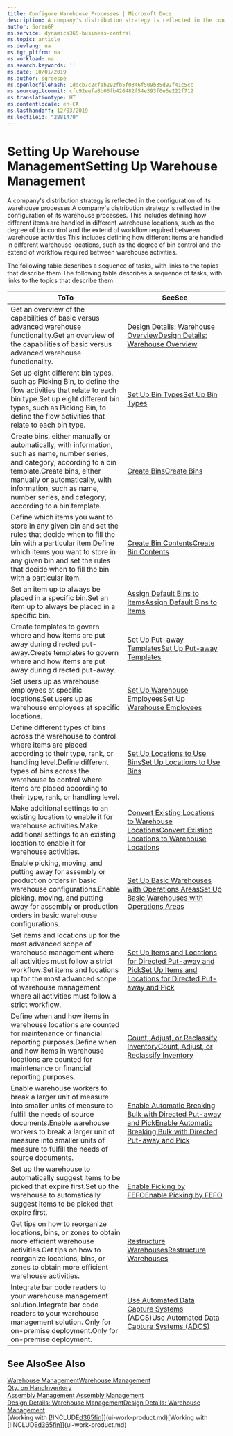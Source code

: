 ```yaml
---
title: Configure Warehouse Processes | Microsoft Docs
description: A company's distribution strategy is reflected in the configuration of its warehouse processes. This includes defining how different items are handled in different warehouse locations, such as the degree of bin control and the extend of workflow required between warehouse activities.
author: SorenGP
ms.service: dynamics365-business-central
ms.topic: article
ms.devlang: na
ms.tgt_pltfrm: na
ms.workload: na
ms.search.keywords: ''
ms.date: 10/01/2019
ms.author: sgroespe
ms.openlocfilehash: 1ddcb7c2cfab292fb5f0346f509b35d92f41c5cc
ms.sourcegitcommit: cfc92eefa8b06fb426482f54e393f0e6e222f712
ms.translationtype: HT
ms.contentlocale: en-CA
ms.lasthandoff: 12/03/2019
ms.locfileid: "2881470"
---
```

# <a name="setting-up-warehouse-management"></a><span data-ttu-id="10f07-104">Setting Up Warehouse Management</span><span class="sxs-lookup"><span data-stu-id="10f07-104">Setting Up Warehouse Management</span></span>
<span data-ttu-id="10f07-105">A company's distribution strategy is reflected in the configuration of its warehouse processes.</span><span class="sxs-lookup"><span data-stu-id="10f07-105">A company's distribution strategy is reflected in the configuration of its warehouse processes.</span></span> <span data-ttu-id="10f07-106">This includes defining how different items are handled in different warehouse locations, such as the degree of bin control and the extend of workflow required between warehouse activities.</span><span class="sxs-lookup"><span data-stu-id="10f07-106">This includes defining how different items are handled in different warehouse locations, such as the degree of bin control and the extend of workflow required between warehouse activities.</span></span>  

 <span data-ttu-id="10f07-107">The following table describes a sequence of tasks, with links to the topics that describe them.</span><span class="sxs-lookup"><span data-stu-id="10f07-107">The following table describes a sequence of tasks, with links to the topics that describe them.</span></span>   

|<span data-ttu-id="10f07-108">**To**</span><span class="sxs-lookup"><span data-stu-id="10f07-108">**To**</span></span>|<span data-ttu-id="10f07-109">**See**</span><span class="sxs-lookup"><span data-stu-id="10f07-109">**See**</span></span>|  
|------------|-------------|  
|<span data-ttu-id="10f07-110">Get an overview of the capabilities of basic versus advanced warehouse functionality.</span><span class="sxs-lookup"><span data-stu-id="10f07-110">Get an overview of the capabilities of basic versus advanced warehouse functionality.</span></span>|[<span data-ttu-id="10f07-111">Design Details: Warehouse Overview</span><span class="sxs-lookup"><span data-stu-id="10f07-111">Design Details: Warehouse Overview</span></span>](design-details-warehouse-overview.md)|  
|<span data-ttu-id="10f07-112">Set up eight different bin types, such as Picking Bin, to define the flow activities that relate to each bin type.</span><span class="sxs-lookup"><span data-stu-id="10f07-112">Set up eight different bin types, such as Picking Bin, to define the flow activities that relate to each bin type.</span></span>|[<span data-ttu-id="10f07-113">Set Up Bin Types</span><span class="sxs-lookup"><span data-stu-id="10f07-113">Set Up Bin Types</span></span>](warehouse-how-to-set-up-bin-types.md)|  
|<span data-ttu-id="10f07-114">Create bins, either manually or automatically, with information, such as name, number series, and category, according to a bin template.</span><span class="sxs-lookup"><span data-stu-id="10f07-114">Create bins, either manually or automatically, with information, such as name, number series, and category, according to a bin template.</span></span>|[<span data-ttu-id="10f07-115">Create Bins</span><span class="sxs-lookup"><span data-stu-id="10f07-115">Create Bins</span></span>](warehouse-how-to-create-individual-bins.md)|  
|<span data-ttu-id="10f07-116">Define which items you want to store in any given bin and set the rules that decide when to fill the bin with a particular item.</span><span class="sxs-lookup"><span data-stu-id="10f07-116">Define which items you want to store in any given bin and set the rules that decide when to fill the bin with a particular item.</span></span>|[<span data-ttu-id="10f07-117">Create Bin Contents</span><span class="sxs-lookup"><span data-stu-id="10f07-117">Create Bin Contents</span></span>](warehouse-how-to-set-up-bin-contents.md)|  
|<span data-ttu-id="10f07-118">Set an item up to always be placed in a specific bin.</span><span class="sxs-lookup"><span data-stu-id="10f07-118">Set an item up to always be placed in a specific bin.</span></span>|[<span data-ttu-id="10f07-119">Assign Default Bins to Items</span><span class="sxs-lookup"><span data-stu-id="10f07-119">Assign Default Bins to Items</span></span>](warehouse-how-to-assign-default-bins-to-items.md)|
|<span data-ttu-id="10f07-120">Create templates to govern where and how items are put away during directed put-away.</span><span class="sxs-lookup"><span data-stu-id="10f07-120">Create templates to govern where and how items are put away during directed put-away.</span></span>|[<span data-ttu-id="10f07-121">Set Up Put-away Templates</span><span class="sxs-lookup"><span data-stu-id="10f07-121">Set Up Put-away Templates</span></span>](warehouse-how-to-set-up-put-away-templates.md)|
|<span data-ttu-id="10f07-122">Set users up as warehouse employees at specific locations.</span><span class="sxs-lookup"><span data-stu-id="10f07-122">Set users up as warehouse employees at specific locations.</span></span>|[<span data-ttu-id="10f07-123">Set Up Warehouse Employees</span><span class="sxs-lookup"><span data-stu-id="10f07-123">Set Up Warehouse Employees</span></span>](warehouse-how-to-set-up-warehouse-employees.md)|
|<span data-ttu-id="10f07-124">Define different types of bins across the warehouse to control where items are placed according to their type, rank, or handling level.</span><span class="sxs-lookup"><span data-stu-id="10f07-124">Define different types of bins across the warehouse to control where items are placed according to their type, rank, or handling level.</span></span>|[<span data-ttu-id="10f07-125">Set Up Locations to Use Bins</span><span class="sxs-lookup"><span data-stu-id="10f07-125">Set Up Locations to Use Bins</span></span>](warehouse-how-to-set-up-locations-to-use-bins.md)|
|<span data-ttu-id="10f07-126">Make additional settings to an existing location to enable it for warehouse activities.</span><span class="sxs-lookup"><span data-stu-id="10f07-126">Make additional settings to an existing location to enable it for warehouse activities.</span></span>|[<span data-ttu-id="10f07-127">Convert Existing Locations to Warehouse Locations</span><span class="sxs-lookup"><span data-stu-id="10f07-127">Convert Existing Locations to Warehouse Locations</span></span>](warehouse-how-to-convert-existing-locations-to-warehouse-locations.md)|
|<span data-ttu-id="10f07-128">Enable picking, moving, and putting away for assembly or production orders in basic warehouse configurations.</span><span class="sxs-lookup"><span data-stu-id="10f07-128">Enable picking, moving, and putting away for assembly or production orders in basic warehouse configurations.</span></span>|[<span data-ttu-id="10f07-129">Set Up Basic Warehouses with Operations Areas</span><span class="sxs-lookup"><span data-stu-id="10f07-129">Set Up Basic Warehouses with Operations Areas</span></span>](warehouse-how-to-set-up-basic-warehouses-with-operations-areas.md)|  
|<span data-ttu-id="10f07-130">Set items and locations up for the most advanced scope of warehouse management where all activities must follow a strict workflow.</span><span class="sxs-lookup"><span data-stu-id="10f07-130">Set items and locations up for the most advanced scope of warehouse management where all activities must follow a strict workflow.</span></span>|[<span data-ttu-id="10f07-131">Set Up Items and Locations for Directed Put-away and Pick</span><span class="sxs-lookup"><span data-stu-id="10f07-131">Set Up Items and Locations for Directed Put-away and Pick</span></span>](warehouse-how-to-set-up-items-for-directed-put-away-and-pick.md)|  
|<span data-ttu-id="10f07-132">Define when and how items in warehouse locations are counted for maintenance or financial reporting purposes.</span><span class="sxs-lookup"><span data-stu-id="10f07-132">Define when and how items in warehouse locations are counted for maintenance or financial reporting purposes.</span></span>|[<span data-ttu-id="10f07-133">Count, Adjust, or Reclassify Inventory</span><span class="sxs-lookup"><span data-stu-id="10f07-133">Count, Adjust, or Reclassify Inventory</span></span>](inventory-how-count-adjust-reclassify.md)|
|<span data-ttu-id="10f07-134">Enable warehouse workers to break a larger unit of measure into smaller units of measure to fulfill the needs of source documents.</span><span class="sxs-lookup"><span data-stu-id="10f07-134">Enable warehouse workers to break a larger unit of measure into smaller units of measure to fulfill the needs of source documents.</span></span>|[<span data-ttu-id="10f07-135">Enable Automatic Breaking Bulk with Directed Put-away and Pick</span><span class="sxs-lookup"><span data-stu-id="10f07-135">Enable Automatic Breaking Bulk with Directed Put-away and Pick</span></span>](warehouse-enable-automatic-breaking-bulk-with-directed-put-away-and-pick.md)|  
|<span data-ttu-id="10f07-136">Set up the warehouse to automatically suggest items to be picked that expire first.</span><span class="sxs-lookup"><span data-stu-id="10f07-136">Set up the warehouse to automatically suggest items to be picked that expire first.</span></span>|[<span data-ttu-id="10f07-137">Enable Picking by FEFO</span><span class="sxs-lookup"><span data-stu-id="10f07-137">Enable Picking by FEFO</span></span>](warehouse-picking-by-fefo.md)|
|<span data-ttu-id="10f07-138">Get tips on how to reorganize locations, bins, or zones to obtain more efficient warehouse activities.</span><span class="sxs-lookup"><span data-stu-id="10f07-138">Get tips on how to reorganize locations, bins, or zones to obtain more efficient warehouse activities.</span></span>|[<span data-ttu-id="10f07-139">Restructure Warehouses</span><span class="sxs-lookup"><span data-stu-id="10f07-139">Restructure Warehouses</span></span>](warehouse-how-to-restructure-warehouses.md)|
|<span data-ttu-id="10f07-140">Integrate bar code readers to your warehouse management solution.</span><span class="sxs-lookup"><span data-stu-id="10f07-140">Integrate bar code readers to your warehouse management solution.</span></span> <span data-ttu-id="10f07-141">Only for on-premise deployment.</span><span class="sxs-lookup"><span data-stu-id="10f07-141">Only for on-premise deployment.</span></span>|[<span data-ttu-id="10f07-142">Use Automated Data Capture Systems (ADCS)</span><span class="sxs-lookup"><span data-stu-id="10f07-142">Use Automated Data Capture Systems (ADCS)</span></span>](warehouse-use-automated-data-capture-systems-adcs.md)|

## <a name="see-also"></a><span data-ttu-id="10f07-143">See Also</span><span class="sxs-lookup"><span data-stu-id="10f07-143">See Also</span></span>  
[<span data-ttu-id="10f07-144">Warehouse Management</span><span class="sxs-lookup"><span data-stu-id="10f07-144">Warehouse Management</span></span>](warehouse-manage-warehouse.md)  
[<span data-ttu-id="10f07-145">Qty. on Hand</span><span class="sxs-lookup"><span data-stu-id="10f07-145">Inventory</span></span>](inventory-manage-inventory.md)  
<span data-ttu-id="10f07-146">[Assembly Management](assembly-assemble-items.md)  </span><span class="sxs-lookup"><span data-stu-id="10f07-146">[Assembly Management](assembly-assemble-items.md)  </span></span>  
[<span data-ttu-id="10f07-147">Design Details: Warehouse Management</span><span class="sxs-lookup"><span data-stu-id="10f07-147">Design Details: Warehouse Management</span></span>](design-details-warehouse-management.md)  
<span data-ttu-id="10f07-148">[Working with [!INCLUDE[d365fin](includes/d365fin_md.md)]](ui-work-product.md)</span><span class="sxs-lookup"><span data-stu-id="10f07-148">[Working with [!INCLUDE[d365fin](includes/d365fin_md.md)]](ui-work-product.md)</span></span>

